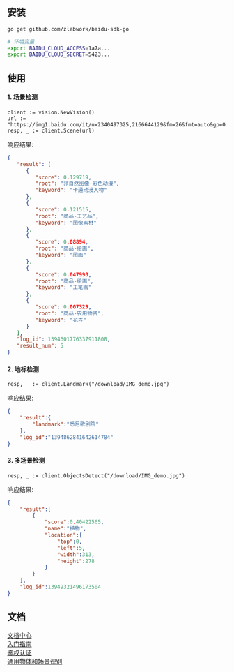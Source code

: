 ## 安装
```bash
go get github.com/zlabwork/baidu-sdk-go
```

```bash
# 环境变量
export BAIDU_CLOUD_ACCESS=1a7a...
export BAIDU_CLOUD_SECRET=5423...
```

## 使用

#### 1. 场景检测
```golang
client := vision.NewVision()
url := "https://img1.baidu.com/it/u=2340497325,2166644129&fm=26&fmt=auto&gp=0.jpg"
resp, _ := client.Scene(url)
```

响应结果:
```json
{
   "result": [
      {
         "score": 0.129719,
         "root": "非自然图像-彩色动漫",
         "keyword": "卡通动漫人物"
      },
      {
         "score": 0.121515,
         "root": "商品-工艺品",
         "keyword": "图像素材"
      },
      {
         "score": 0.08894,
         "root": "商品-绘画",
         "keyword": "图画"
      },
      {
         "score": 0.047998,
         "root": "商品-绘画",
         "keyword": "工笔画"
      },
      {
         "score": 0.007329,
         "root": "商品-农用物资",
         "keyword": "花卉"
      }
   ],
   "log_id": 1394601776337911808,
   "result_num": 5
}
```

#### 2. 地标检测
```golang
resp, _ := client.Landmark("/download/IMG_demo.jpg")
```
响应结果:
```json
{
    "result":{
        "landmark":"悉尼歌剧院"
    },
    "log_id":"1394862841642614784"
}
```

#### 3. 多场景检测
```golang
resp, _ := client.ObjectsDetect("/download/IMG_demo.jpg")
```
响应结果:
```json
{
    "result":[
        {
            "score":0.40422565,
            "name":"植物",
            "location":{
                "top":0,
                "left":5,
                "width":313,
                "height":278
            }
        }
    ],
    "log_id":13949321496173504
}
```


## 文档
[文档中心](https://cloud.baidu.com/doc/index.html)  
[入门指南](https://cloud.baidu.com/doc/StartGuide/index.html)  
[鉴权认证](https://cloud.baidu.com/doc/Reference/s/Njwvz1wot)  
[通用物体和场景识别](https://ai.baidu.com/tech/imagerecognition/general)  
